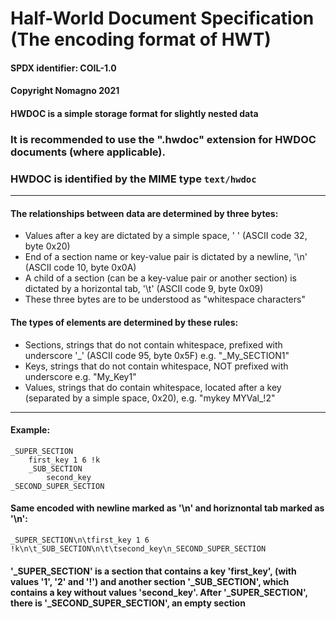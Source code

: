 # Half-World Document Specification (The encoding format of HWT)
#### SPDX identifier: COIL-1.0
#### Copyright Nomagno 2021
#### HWDOC is a simple storage format for slightly nested data

### It is recommended to use the ".hwdoc" extension for HWDOC documents (where applicable).
### HWDOC is identified by the MIME type `text/hwdoc`

***

#### The relationships between data are determined by three bytes:
 - Values after a key are dictated by a simple space, ' ' (ASCII code 32, byte 0x20)
 - End of a section name or key-value pair is dictated by a newline, '\n' (ASCII code 10, byte 0x0A)
 - A child of a section (can be a key-value pair or another section) is dictated by a horizontal tab, '\t' (ASCII code 9, byte 0x09)
 - These three bytes are to be understood as "whitespace characters"

#### The types of elements are determined by these rules:
 - Sections, strings that do not contain whitespace, prefixed with underscore '_' (ASCII code 95, byte 0x5F) e.g. "_My_SECTION1"
 - Keys, strings that do not contain whitespace, NOT prefixed with underscore e.g. "My_Key1"
 - Values, strings that do contain whitespace, located after a key (separated by a simple space, 0x20), e.g. "mykey MYVal_!2"
***

#### Example:

```
_SUPER_SECTION
	first_key 1 6 !k
	_SUB_SECTION
		second_key
_SECOND_SUPER_SECTION
```

#### Same encoded with newline marked as '\n' and horiznontal tab marked as '\n':

```
_SUPER_SECTION\n\tfirst_key 1 6 !k\n\t_SUB_SECTION\n\t\tsecond_key\n_SECOND_SUPER_SECTION
```

#### '_SUPER_SECTION' is a section that contains a key 'first_key', (with values '1', '2' and '!') and another section '_SUB_SECTION', which contains a key without values 'second_key'. After '_SUPER_SECTION', there is '_SECOND_SUPER_SECTION', an empty section
